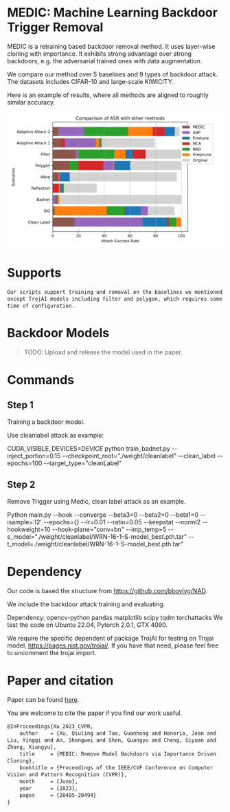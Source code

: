 # MEDIC: Machine Learning Backdoor Trigger Removal

MEDIC is a retraining based backdoor removal method. It uses layer-wise cloning with importance. It exhibits strong advantage over strong backdoors, e.g. the adversarial trained ones with data augmentation.

We compare our method over 5 baselines and 9 types of backdoor attack. The datasets includes CIFAR-10 and large-scale KIWICITY.

Here is an example of results, where all methods are aligned to roughly similar accuracy.

![Comparison of ASR](./ASR.png)

# Supports
    Our scripts support training and removal on the baselines we mentioned except TrojAI models including filter and polygon, which requires some time of configuration.

# Backdoor Models

> TODO: Upload and release the model used in the paper.

# Commands

## Step 1

Training a backdoor model. 

Use cleanlabel attack as example:

CUDA_VISIBLE_DEVICES=$DEVICE$ python train_badnet.py --inject_portion=0.15 --checkpoint_root="./weight/cleanlabel" --clean_label  --epochs=100 --target_type="cleanLabel"

## Step 2 

Remove Trigger using Medic, clean label attack as an example.

Python main.py --hook  --converge --beta3=0 --beta2=0 --beta1=0 --isample='l2' --epochs={} --lr=0.01  --ratio=0.05 --keepstat --norml2 --hookweight=10  --hook-plane="conv+bn" --imp_temp=5 --s_model="./weight/cleanlabel/WRN-16-1-S-model_best.pth.tar" --t_model=./weight/cleanlabel/WRN-16-1-S-model_best.pth.tar"

# Dependency

Our code is based the structure from https://github.com/bboylyg/NAD.

We include the backdoor attack training and evaluating.

Dependency:
    opencv-python
    pandas
    matplotlib
    scipy
    tqdm
    torchattacks
We test the code on Ubuntu 22.04, Pytorch 2.0.1, GTX 4090.

We require the specific dependent of package TrojAI for testing on Trojai model, https://pages.nist.gov/trojai/.
If you have that need, please feel free to uncomment the trojai import.

# Paper and citation

Paper can be found [here](https://openaccess.thecvf.com/content/CVPR2023/html/Xu_MEDIC_Remove_Model_Backdoors_via_Importance_Driven_Cloning_CVPR_2023_paper.html).

You are welcome to cite the paper if you find our work useful.
```
@InProceedings{Xu_2023_CVPR,
    author    = {Xu, Qiuling and Tao, Guanhong and Honorio, Jean and Liu, Yingqi and An, Shengwei and Shen, Guangyu and Cheng, Siyuan and Zhang, Xiangyu},
    title     = {MEDIC: Remove Model Backdoors via Importance Driven Cloning},
    booktitle = {Proceedings of the IEEE/CVF Conference on Computer Vision and Pattern Recognition (CVPR)},
    month     = {June},
    year      = {2023},
    pages     = {20485-20494}
}
```
